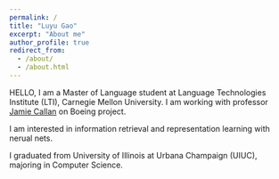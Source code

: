 ```yaml
---
permalink: /
title: "Luyu Gao"
excerpt: "About me"
author_profile: true
redirect_from: 
  - /about/
  - /about.html
---
```


HELLO,
I am a Master of Language student at Language Technologies Institute (LTI), Carnegie Mellon University. I am working with professor [Jamie Callan](http://www.cs.cmu.edu/~callan/) on Boeing project.

I am interested in information retrieval and representation learning with nerual nets.

I graduated from University of Illinois at Urbana Champaign (UIUC), majoring in Computer Science.

